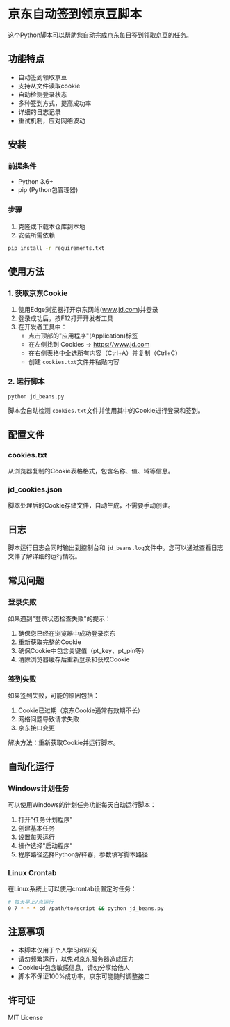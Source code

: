 # 京东自动签到领京豆脚本

这个Python脚本可以帮助您自动完成京东每日签到领取京豆的任务。

## 功能特点

- 自动签到领取京豆
- 支持从文件读取cookie
- 自动检测登录状态
- 多种签到方式，提高成功率
- 详细的日志记录
- 重试机制，应对网络波动

## 安装

### 前提条件

- Python 3.6+
- pip (Python包管理器)

### 步骤

1. 克隆或下载本仓库到本地
2. 安装所需依赖

```bash
pip install -r requirements.txt
```

## 使用方法

### 1. 获取京东Cookie

1. 使用Edge浏览器打开京东网站(www.jd.com)并登录
2. 登录成功后，按F12打开开发者工具
3. 在开发者工具中：
   - 点击顶部的"应用程序"(Application)标签
   - 在左侧找到 Cookies -> https://www.jd.com
   - 在右侧表格中全选所有内容（Ctrl+A）并复制（Ctrl+C）
   - 创建 `cookies.txt`文件并粘贴内容

### 2. 运行脚本

```bash
python jd_beans.py
```

脚本会自动检测 `cookies.txt`文件并使用其中的Cookie进行登录和签到。

## 配置文件

### cookies.txt

从浏览器复制的Cookie表格格式，包含名称、值、域等信息。

### jd_cookies.json

脚本处理后的Cookie存储文件，自动生成，不需要手动创建。

## 日志

脚本运行日志会同时输出到控制台和 `jd_beans.log`文件中。您可以通过查看日志文件了解详细的运行情况。

## 常见问题

### 登录失败

如果遇到"登录状态检查失败"的提示：

1. 确保您已经在浏览器中成功登录京东
2. 重新获取完整的Cookie
3. 确保Cookie中包含关键值（pt_key、pt_pin等）
4. 清除浏览器缓存后重新登录和获取Cookie

### 签到失败

如果签到失败，可能的原因包括：

1. Cookie已过期（京东Cookie通常有效期不长）
2. 网络问题导致请求失败
3. 京东接口变更

解决方法：重新获取Cookie并运行脚本。

## 自动化运行

### Windows计划任务

可以使用Windows的计划任务功能每天自动运行脚本：

1. 打开"任务计划程序"
2. 创建基本任务
3. 设置每天运行
4. 操作选择"启动程序"
5. 程序路径选择Python解释器，参数填写脚本路径

### Linux Crontab

在Linux系统上可以使用crontab设置定时任务：

```bash
# 每天早上7点运行
0 7 * * * cd /path/to/script && python jd_beans.py
```

## 注意事项

- 本脚本仅用于个人学习和研究
- 请勿频繁运行，以免对京东服务器造成压力
- Cookie中包含敏感信息，请勿分享给他人
- 脚本不保证100%成功率，京东可能随时调整接口

## 许可证

MIT License
